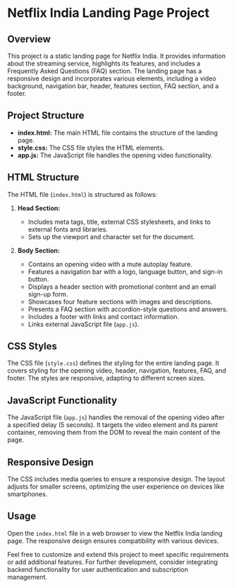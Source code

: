 # Netflix India Landing Page Project

## Overview

This project is a static landing page for Netflix India. It provides information about the streaming service, highlights its features, and includes a Frequently Asked Questions (FAQ) section. The landing page has a responsive design and incorporates various elements, including a video background, navigation bar, header, features section, FAQ section, and a footer.

## Project Structure

- **index.html:** The main HTML file contains the structure of the landing page.
- **style.css:** The CSS file styles the HTML elements.
- **app.js:** The JavaScript file handles the opening video functionality.

## HTML Structure

The HTML file (`index.html`) is structured as follows:

1. **Head Section:**
   - Includes meta tags, title, external CSS stylesheets, and links to external fonts and libraries.
   - Sets up the viewport and character set for the document.

2. **Body Section:**
   - Contains an opening video with a mute autoplay feature.
   - Features a navigation bar with a logo, language button, and sign-in button.
   - Displays a header section with promotional content and an email sign-up form.
   - Showcases four feature sections with images and descriptions.
   - Presents a FAQ section with accordion-style questions and answers.
   - Includes a footer with links and contact information.
   - Links external JavaScript file (`app.js`).

## CSS Styles

The CSS file (`style.css`) defines the styling for the entire landing page. It covers styling for the opening video, header, navigation, features, FAQ, and footer. The styles are responsive, adapting to different screen sizes.

## JavaScript Functionality

The JavaScript file (`app.js`) handles the removal of the opening video after a specified delay (5 seconds). It targets the video element and its parent container, removing them from the DOM to reveal the main content of the page.

## Responsive Design

The CSS includes media queries to ensure a responsive design. The layout adjusts for smaller screens, optimizing the user experience on devices like smartphones.

## Usage

Open the `index.html` file in a web browser to view the Netflix India landing page. The responsive design ensures compatibility with various devices.

Feel free to customize and extend this project to meet specific requirements or add additional features. For further development, consider integrating backend functionality for user authentication and subscription management.
